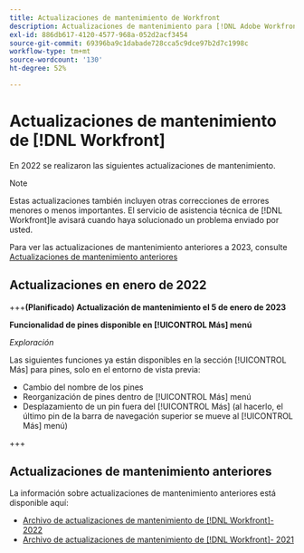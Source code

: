 ```yaml
---
title: Actualizaciones de mantenimiento de Workfront
description: Actualizaciones de mantenimiento para [!DNL Adobe Workfront]
exl-id: 886db617-4120-4577-968a-052d2acf3454
source-git-commit: 69396ba9c1dabade728cca5c9dce97b2d7c1998c
workflow-type: tm+mt
source-wordcount: '130'
ht-degree: 52%

---
```


# Actualizaciones de mantenimiento de [!DNL Workfront]

En 2022 se realizaron las siguientes actualizaciones de mantenimiento.

>[!NOTE]
>
>Estas actualizaciones también incluyen otras correcciones de errores menores o menos importantes. El servicio de asistencia técnica de [!DNL Workfront]le avisará cuando haya solucionado un problema enviado por usted.

Para ver las actualizaciones de mantenimiento anteriores a 2023, consulte [Actualizaciones de mantenimiento anteriores](#previous-maintenance-updates)

## Actualizaciones en enero de 2022

+++**(Planificado) Actualización de mantenimiento el 5 de enero de 2023**

**Funcionalidad de pines disponible en [!UICONTROL Más] menú**

_Exploración_

Las siguientes funciones ya están disponibles en la sección [!UICONTROL Más] para pines, solo en el entorno de vista previa:

* Cambio del nombre de los pines
* Reorganización de pines dentro de [!UICONTROL Más] menú
* Desplazamiento de un pin fuera del [!UICONTROL Más] (al hacerlo, el último pin de la barra de navegación superior se mueve al [!UICONTROL Más] menú)

+++

## Actualizaciones de mantenimiento anteriores

La información sobre actualizaciones de mantenimiento anteriores está disponible aquí:

* [Archivo de actualizaciones de mantenimiento de [!DNL Workfront]- 2022](2022-updates.md)
* [Archivo de actualizaciones de mantenimiento de [!DNL Workfront]- 2021](2021-updates.md)
